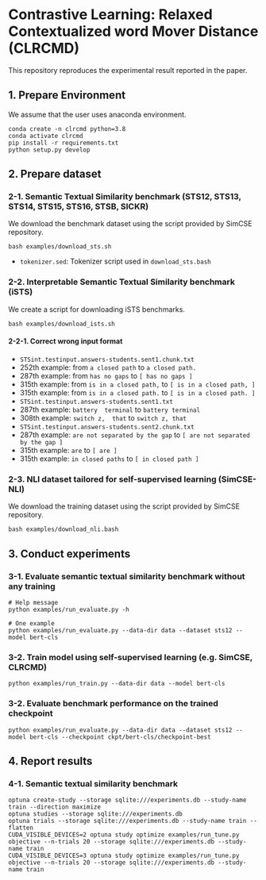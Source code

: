 Contrastive Learning: Relaxed Contextualized word Mover Distance (CLRCMD)
==================

This repository reproduces the experimental result reported in the paper.

## 1. Prepare Environment
We assume that the user uses anaconda environment.
```
conda create -n clrcmd python=3.8
conda activate clrcmd
pip install -r requirements.txt
python setup.py develop
```

## 2. Prepare dataset

### 2-1. Semantic Textual Similarity benchmark (STS12, STS13, STS14, STS15, STS16, STSB, SICKR)
We download the benchmark dataset using the script provided by SimCSE repository.  
```
bash examples/download_sts.sh
```
* `tokenizer.sed`: Tokenizer script used in `download_sts.bash`

### 2-2. Interpretable Semantic Textual Similarity benchmark (iSTS)
We create a script for downloading iSTS benchmarks.
```
bash examples/download_ists.sh
```

#### 2-2-1. Correct wrong input format
* `STSint.testinput.answers-students.sent1.chunk.txt`
 * 252th example: from `a closed path` to `a closed path.`
 * 287th example: from `has no gaps` to `[ has no gaps ]`
 * 315th example: from `is in a closed path,` to `[ is in a closed path, ]`
 * 315th example: from `is in a closed path.` to `[ is in a closed path. ]`
* `STSint.testinput.answers-students.sent1.txt`
 * 287th example: `battery  terminal` to `battery terminal`
 * 308th example: `switch z,  that` to `switch z, that`
* `STSint.testinput.answers-students.sent2.chunk.txt`
 * 287th example: `are not separated by the gap` to `[ are not separated by the gap ]`
 * 315th example: `are` to `[ are ]`
 * 315th example: `in closed paths` to `[ in closed path ]`

### 2-3. NLI dataset tailored for self-supervised learning (SimCSE-NLI)
We download the training dataset using the script provided by SimCSE repository.
```
bash examples/download_nli.bash
```

## 3. Conduct experiments

### 3-1. Evaluate semantic textual similarity benchmark without any training
```
# Help message
python examples/run_evaluate.py -h

# One example
python examples/run_evaluate.py --data-dir data --dataset sts12 --model bert-cls
```

### 3-2. Train model using self-supervised learning (e.g. SimCSE, CLRCMD)
```
python examples/run_train.py --data-dir data --model bert-cls
```

### 3-2. Evaluate benchmark performance on the trained checkpoint
```
python examples/run_evaluate.py --data-dir data --dataset sts12 --model bert-cls --checkpoint ckpt/bert-cls/checkpoint-best
```

## 4. Report results

### 4-1. Semantic textual similarity benchmark

```
optuna create-study --storage sqlite:///experiments.db --study-name train --direction maximize
optuna studies --storage sqlite:///experiments.db
optuna trials --storage sqlite:///experiments.db --study-name train --flatten
CUDA_VISIBLE_DEVICES=2 optuna study optimize examples/run_tune.py objective --n-trials 20 --storage sqlite:///experiments.db --study-name train
CUDA_VISIBLE_DEVICES=3 optuna study optimize examples/run_tune.py objective --n-trials 20 --storage sqlite:///experiments.db --study-name train
```